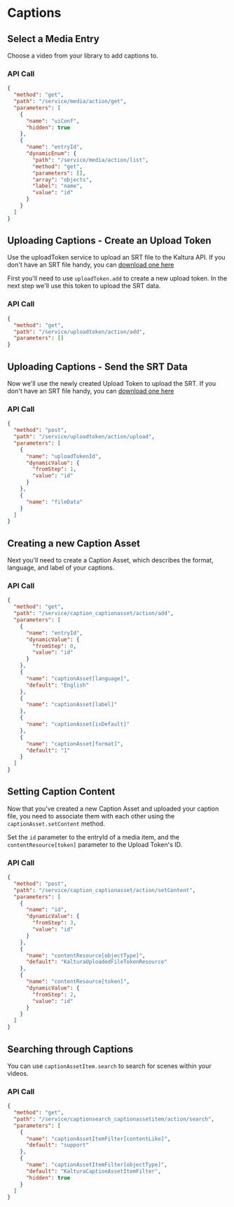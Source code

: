<!--METADATA
{
  "icon": "cc",
  "sortOrder": 350,
  "tags": [
    "media",
    "uploadToken",
    "captionAsset",
    "captionAssetItem"
  ],
  "keywords": [],
  "summary": "Learn how to upload a caption file and perform in-video searches"
}
-->

# Captions


## Select a Media Entry
Choose a video from your library to add captions to.

### API Call
```json
{
  "method": "get",
  "path": "/service/media/action/get",
  "parameters": [
    {
      "name": "uiConf",
      "hidden": true
    },
    {
      "name": "entryId",
      "dynamicEnum": {
        "path": "/service/media/action/list",
        "method": "get",
        "parameters": [],
        "array": "objects",
        "label": "name",
        "value": "id"
      }
    }
  ]
}
```

## Uploading Captions - Create an Upload Token
Use the uploadToken service to upload an SRT file to the Kaltura API. If you don't have an SRT file handy, you can [download one here](/sample_captions.srt)

First you'll need to use `uploadToken.add` to create a new upload token. In the next step we'll use this token to upload the SRT data.

### API Call
```json
{
  "method": "get",
  "path": "/service/uploadtoken/action/add",
  "parameters": []
}
```

## Uploading Captions - Send the SRT Data
Now we'll use the newly created Upload Token to upload the SRT. If you don't have an SRT file handy, you can [download one here](/sample_captions.srt)

### API Call
```json
{
  "method": "post",
  "path": "/service/uploadtoken/action/upload",
  "parameters": [
    {
      "name": "uploadTokenId",
      "dynamicValue": {
        "fromStep": 1,
        "value": "id"
      }
    },
    {
      "name": "fileData"
    }
  ]
}
```

## Creating a new Caption Asset
Next you'll need to create a Caption Asset, which describes the format, language, and label of your captions.

### API Call
```json
{
  "method": "get",
  "path": "/service/caption_captionasset/action/add",
  "parameters": [
    {
      "name": "entryId",
      "dynamicValue": {
        "fromStep": 0,
        "value": "id"
      }
    },
    {
      "name": "captionAsset[language]",
      "default": "English"
    },
    {
      "name": "captionAsset[label]"
    },
    {
      "name": "captionAsset[isDefault]"
    },
    {
      "name": "captionAsset[format]",
      "default": "1"
    }
  ]
}
```

## Setting Caption Content
Now that you've created a new Caption Asset and uploaded your caption file, you need to associate them with each other using the `captionAsset.setContent` method.

Set the `id` parameter to the entryId of a media item, and the `contentResource[token]` parameter  to the Upload Token's ID.

### API Call
```json
{
  "method": "post",
  "path": "/service/caption_captionasset/action/setContent",
  "parameters": [
    {
      "name": "id",
      "dynamicValue": {
        "fromStep": 3,
        "value": "id"
      }
    },
    {
      "name": "contentResource[objectType]",
      "default": "KalturaUploadedFileTokenResource"
    },
    {
      "name": "contentResource[token]",
      "dynamicValue": {
        "fromStep": 2,
        "value": "id"
      }
    }
  ]
}
```

## Searching through Captions
You can use ```captionAssetItem.search``` to search for scenes within your videos.

### API Call
```json
{
  "method": "get",
  "path": "/service/captionsearch_captionassetitem/action/search",
  "parameters": [
    {
      "name": "captionAssetItemFilter[contentLike]",
      "default": "support"
    },
    {
      "name": "captionAssetItemFilter[objectType]",
      "default": "KalturaCaptionAssetItemFilter",
      "hidden": true
    }
  ]
}
```